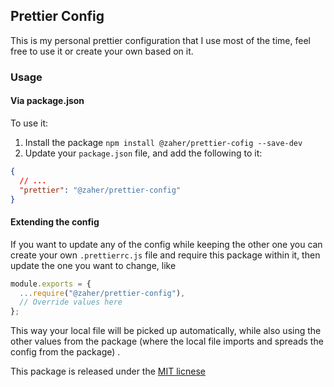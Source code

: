 ## Prettier Config

This is my personal prettier configuration that I use most of the time, feel free to use it or create your own based on it.

### Usage

#### Via package.json

To use it:

1. Install the package `npm install @zaher/prettier-cofig --save-dev`
2. Update your `package.json` file, and add the following to it:

```json
{
  // ...
  "prettier": "@zaher/prettier-config"
}
```

#### Extending the config

If you want to update any of the config while keeping the other one you can create your own `.prettierrc.js` file and require this package within it, then update the one you want to change, like

```javascript
module.exports = {
  ...require("@zaher/prettier-config"),
  // Override values here
};
```

This way your local file will be picked up automatically, while also using the other values from the package (where the local file imports and spreads the config from the package) .

This package is released under the [MIT licnese](./LICENSE)
